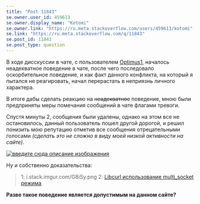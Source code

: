 ```yaml
---
title: "Post 11843"
se.owner.user_id: 459613
se.owner.display_name: "Kotomi"
se.owner.link: "https://ru.meta.stackoverflow.com/users/459613/kotomi"
se.link: "https://ru.meta.stackoverflow.com/q/11843"
se.post_id: 11843
se.post_type: question
---
```

<p>В ходе дисскуссии в чате, с пользователем <a href="https://ru.stackoverflow.com/users/322772/optimus1">Optimus1</a>, началось неадекватное поведение в чате, после чего последовало оскорбительное поведение, и как факт данного конфликта, на который я пытался не реагировать, начал перерастать в неприязнь личного характера.</p>
<p>В итоге дабы сделать реакцию на <strike>неадекватное</strike> поведение, мною были предприняты меры помечания сообщений в чате флагами тревоги.</p>
<p>Спустя минуты 2, сообщения были удалены, однако на этом все не остановилось, данный пользователь пошел другой дорогой, и решил понизить мою репутацию отметив все сообщения отрецательными голосами <em>(сделать это не сложно в виду моей низкой активности на сайте)</em>.</p>
<p><a href="https://i.stack.imgur.com/CQ5kV.png" rel="nofollow noreferrer"><img src="https://i.stack.imgur.com/CQ5kV.png" alt="введите сюда описание изображения" /></a></p>
<p>Ну и собственно доказательства:</p>
<blockquote class="spoiler">
<p> 1: i.stack.imgur.com/G8iSy.png 2: <a href="https://ru.stackoverflow.com/questions/1365671/libcurl-%d0%b8%d1%81%d0%bf%d0%be%d0%bb%d1%8c%d0%b7%d0%be%d0%b2%d0%b0%d0%bd%d0%b8%d0%b5-multi-socket-%d1%80%d0%b5%d0%b6%d0%b8%d0%bc%d0%b0">Libcurl использование multi_socket режима</a></p>
</blockquote>
<p><strong>Разве такое поведение является допустимым на данном сайте?</strong></p>
